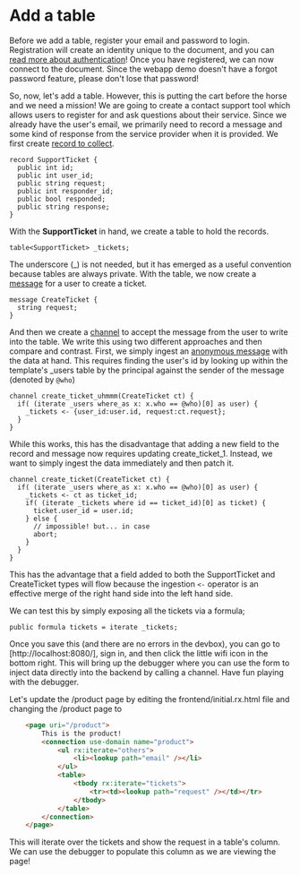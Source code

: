 # Add a table

Before we add a table, register your email and password to login. Registration will create an identity unique to the document, and you can [read more about authentication](/reference/auth.md#document)! Once you have registered, we can now connect to the document. Since the webapp demo doesn't have a forgot password feature, please don't lose that password!

So, now, let's add a table. However, this is putting the cart before the horse and we need a mission!
We are going to create a contact support tool which allows users to register for and ask questions about their service.
Since we already have the user's email, we primarily need to record a message and some kind of response from the service provider when it is provided.
We first create [record to collect](/guide/records.md).

```adama
record SupportTicket {
  public int id;
  public int user_id;
  public string request;
  public int responder_id;
  public bool responded;
  public string response;
}
```

With the **SupportTicket** in hand, we create a table to hold the records.

```adama
table<SupportTicket> _tickets;
```

The underscore (_) is not needed, but it has emerged as a useful convention because tables are always private. With the table, we now create a [message](/guide/messages.md) for a user to create a ticket.

```adama
message CreateTicket {
  string request;
}
```

And then we create a [channel](/guide/async.md) to accept the message from the user to write into the table.
We write this using two different approaches and then compare and contrast.
First, we simply ingest an [anonymous message](/guide/anonymous.md) with the data at hand.
This requires finding the user's id by looking up within the template's _users table by the principal against the sender of the message (denoted by ```@who```)

```adama
channel create_ticket_uhmmm(CreateTicket ct) {
  if( (iterate _users where_as x: x.who == @who)[0] as user) {
    _tickets <- {user_id:user.id, request:ct.request};
  }
}
```

While this works, this has the disadvantage that adding a new field to the record and message now requires updating create_ticket_1. Instead, we want to simply ingest the data immediately and then patch it.

```adama
channel create_ticket(CreateTicket ct) {
  if( (iterate _users where_as x: x.who == @who)[0] as user) {
    _tickets <- ct as ticket_id;
    if( (iterate _tickets where id == ticket_id)[0] as ticket) {
      ticket.user_id = user.id;
    } else {
      // impossible! but... in case
      abort;
    }
  }
}
```

This has the advantage that a field added to both the SupportTicket and CreateTicket types will flow because the ingestion ```<-``` operator is an effective merge of the right hand side into the left hand side.

We can test this by simply exposing all the tickets via a formula;

```adama
public formula tickets = iterate _tickets;
```

Once you save this (and there are no errors in the devbox), you can go to [http://localhost:8080/], sign in, and then click the little wifi icon in the bottom right.
This will bring up the debugger where you can use the form to inject data directly into the backend by calling a channel.
Have fun playing with the debugger.

Let's update the /product page by editing the frontend/initial.rx.html file and changing the /product page to

```html
    <page uri="/product">
        This is the product!
        <connection use-domain name="product">
            <ul rx:iterate="others">
                <li><lookup path="email" /></li>
            </ul>
            <table>
                <tbody rx:iterate="tickets">
                    <tr><td><lookup path="request" /></td></tr>
                </tbody>
            </table>
        </connection>
    </page>
```

This will iterate over the tickets and show the request in a table's column. We can use the debugger to populate this column as we are viewing the page!
